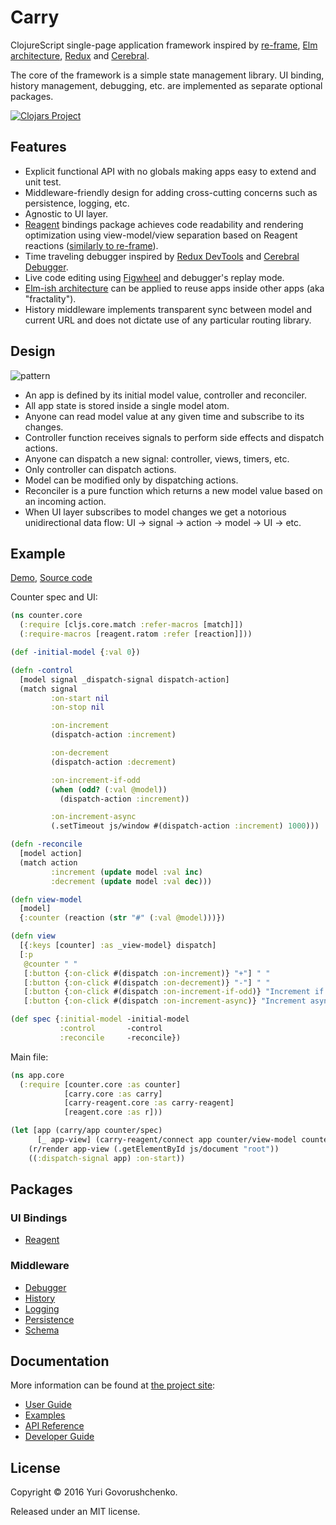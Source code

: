 # Carry

ClojureScript single-page application framework inspired by
[re-frame](https://github.com/Day8/re-frame),
[Elm architecture](https://github.com/evancz/elm-architecture-tutorial/),
[Redux](https://github.com/reactjs/redux/) and
[Cerebral](https://github.com/cerebral/cerebral).

The core of the framework is a simple state management library. 
UI binding, history management, debugging, etc. are implemented as separate optional packages.

[![Clojars Project](https://img.shields.io/clojars/v/carry.svg)](https://clojars.org/carry)

## Features

* Explicit functional API with no globals making apps easy to extend and unit test.
* Middleware-friendly design for adding cross-cutting concerns such as persistence, logging, etc.
* Agnostic to UI layer.
* [Reagent](https://github.com/reagent-project/reagent) bindings package achieves code readability and rendering optimization
using view-model/view separation based on Reagent reactions ([similarly to re-frame](https://github.com/Day8/re-frame#how-flow-happens-in-reagent)).
* Time traveling debugger inspired by [Redux DevTools](https://github.com/gaearon/redux-devtools) and [Cerebral Debugger](http://www.cerebraljs.com/debugger).
* Live code editing using [Figwheel](https://github.com/bhauman/lein-figwheel) and debugger's replay mode.
* [Elm-ish architecture](https://github.com/evancz/elm-architecture-tutorial/) can be applied to reuse apps inside other apps (aka "fractality").
* History middleware implements transparent sync between model and current URL and
does not dictate use of any particular routing library. 

## Design
![pattern](http://metametadata.github.io/carry/graphs/pattern.svg)

* An app is defined by its initial model value, controller and reconciler.
* All app state is stored inside a single model atom.
* Anyone can read model value at any given time and subscribe to its changes.
* Controller function receives signals to perform side effects and dispatch actions.
* Anyone can dispatch a new signal: controller, views, timers, etc.
* Only controller can dispatch actions.
* Model can be modified only by dispatching actions.
* Reconciler is a pure function which returns a new model value based on an incoming action.
* When UI layer subscribes to model changes we get a notorious unidirectional data flow: UI -> signal -> action -> model -> UI -> etc.

## Example

[Demo](https://metametadata.github.com/carry/examples/counter),
[Source code](https://github.com/metametadata/carry/tree/master/examples/counter)

Counter spec and UI:

```cljs
(ns counter.core
  (:require [cljs.core.match :refer-macros [match]])
  (:require-macros [reagent.ratom :refer [reaction]]))

(def -initial-model {:val 0})

(defn -control
  [model signal _dispatch-signal dispatch-action]
  (match signal
         :on-start nil
         :on-stop nil

         :on-increment
         (dispatch-action :increment)

         :on-decrement
         (dispatch-action :decrement)

         :on-increment-if-odd
         (when (odd? (:val @model))
           (dispatch-action :increment))

         :on-increment-async
         (.setTimeout js/window #(dispatch-action :increment) 1000)))

(defn -reconcile
  [model action]
  (match action
         :increment (update model :val inc)
         :decrement (update model :val dec)))

(defn view-model
  [model]
  {:counter (reaction (str "#" (:val @model)))})

(defn view
  [{:keys [counter] :as _view-model} dispatch]
  [:p
   @counter " "
   [:button {:on-click #(dispatch :on-increment)} "+"] " "
   [:button {:on-click #(dispatch :on-decrement)} "-"] " "
   [:button {:on-click #(dispatch :on-increment-if-odd)} "Increment if odd"] " "
   [:button {:on-click #(dispatch :on-increment-async)} "Increment async"]])

(def spec {:initial-model -initial-model
           :control       -control
           :reconcile     -reconcile})
```

Main file:

```cljs
(ns app.core
  (:require [counter.core :as counter]
            [carry.core :as carry]
            [carry-reagent.core :as carry-reagent]
            [reagent.core :as r]))

(let [app (carry/app counter/spec)
      [_ app-view] (carry-reagent/connect app counter/view-model counter/view)]
    (r/render app-view (.getElementById js/document "root"))
    ((:dispatch-signal app) :on-start))
```

## Packages

### UI Bindings

* [Reagent](https://github.com/metametadata/carry/tree/master/contrib/reagent/)

### Middleware

* [Debugger](https://github.com/metametadata/carry/tree/master/contrib/debugger)
* [History](https://github.com/metametadata/carry/tree/master/contrib/history)
* [Logging](https://github.com/metametadata/carry/tree/master/contrib/logging)
* [Persistence](https://github.com/metametadata/carry/tree/master/contrib/persistence)
* [Schema](https://github.com/metametadata/carry/tree/master/contrib/schema)

## Documentation

More information can be found at [the project site](http://metametadata.github.io/carry/):

* [User Guide](http://metametadata.github.io/carry/user-guide/)
* [Examples](http://metametadata.github.io/carry/examples/)
* [API Reference](http://metametadata.github.io/carry/api/)
* [Developer Guide](http://metametadata.github.io/carry/dev-guide/)

## License
Copyright © 2016 Yuri Govorushchenko.

Released under an MIT license.